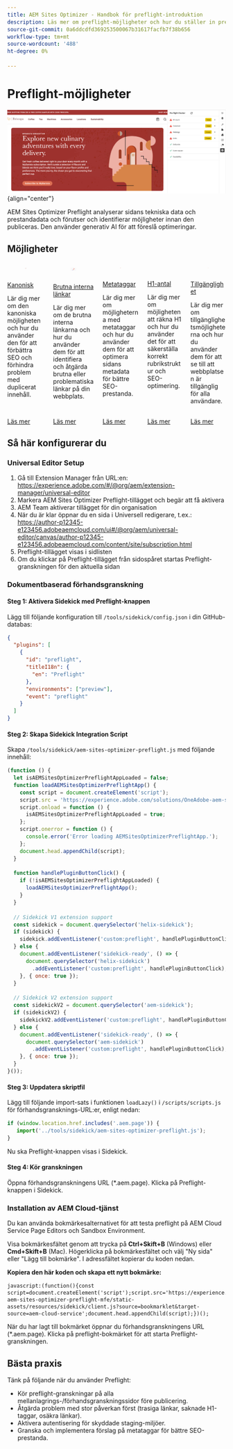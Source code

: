 ```yaml
---
title: AEM Sites Optimizer - Handbok för preflight-introduktion
description: Läs mer om preflight-möjligheter och hur du ställer in preflight-analys i AEM Sites Optimizer.
source-git-commit: 0a6ddcdfd369253500067b31617facfb7f38b656
workflow-type: tm+mt
source-wordcount: '488'
ht-degree: 0%

---
```



# Preflight-möjligheter

![Preflight-möjligheter](./assets/preflight/hero.png){align="center"}

<span class="preview">AEM Sites Optimizer Preflight analyserar sidans tekniska data och prestandadata och förutser och identifierar möjligheter innan den publiceras. Den använder generativ AI för att föreslå optimeringar.</span>

## Möjligheter

<!-- CARDS

* ../documentation/opportunities/invalid-or-missing-metadata.md
  {title=Canonical}
  {image=../assets/common/card-link.png}
* ../documentation/opportunities/broken-internal-links.md
  {title=Broken Internal Links}
  {image=../assets/common/card-link.png}
* ../documentation/opportunities/invalid-or-missing-metadata.md
  {title=Metatags}
  {image=../assets/common/card-code.png}
* ../documentation/opportunities/invalid-or-missing-metadata.md
  {title=H1 count}
  {image=../assets/common/card-code.png}
* ../documentation/opportunities/accessibility-issues.md
  {title=Accessibility}
  {image=../assets/common/card-puzzle.png}

-->
<!-- START CARDS HTML - DO NOT MODIFY BY HAND -->
<div class="columns">
    <div class="column is-half-tablet is-half-desktop is-one-third-widescreen" aria-label="Canonical">
        <div class="card" style="height: 100%; display: flex; flex-direction: column; height: 100%;">
            <div class="card-image">
                <figure class="image x-is-16by9">
                    <a href="../documentation/opportunities/invalid-or-missing-metadata.md" title="Kanoniska" target="_blank" rel="referrer">
                        <img class="is-bordered-r-small" src="../assets/common/card-link.png" alt="Kanoniska"
                             style="width: 100%; aspect-ratio: 16 / 9; object-fit: cover; overflow: hidden; display: block; margin: auto;">
                    </a>
                </figure>
            </div>
            <div class="card-content is-padded-small" style="display: flex; flex-direction: column; flex-grow: 1; justify-content: space-between;">
                <div class="top-card-content">
                    <p class="headline is-size-6 has-text-weight-bold">
                        <a href="../documentation/opportunities/invalid-or-missing-metadata.md" target="_blank" rel="referrer" title="Kanoniska">Kanonisk</a>
                    </p>
                    <p class="is-size-6">Lär dig mer om den kanoniska möjligheten och hur du använder den för att förbättra SEO och förhindra problem med duplicerat innehåll.</p>
                </div>
                <a href="../documentation/opportunities/invalid-or-missing-metadata.md" target="_blank" rel="referrer" class="spectrum-Button spectrum-Button--outline spectrum-Button--primary spectrum-Button--sizeM" style="align-self: flex-start; margin-top: 1rem;">
                    <span class="spectrum-Button-label has-no-wrap has-text-weight-bold">Läs mer</span>
                </a>
            </div>
        </div>
    </div>
    <div class="column is-half-tablet is-half-desktop is-one-third-widescreen" aria-label="Broken Internal Links">
        <div class="card" style="height: 100%; display: flex; flex-direction: column; height: 100%;">
            <div class="card-image">
                <figure class="image x-is-16by9">
                    <a href="../documentation/opportunities/broken-internal-links.md" title="Brutna interna länkar" target="_blank" rel="referrer">
                        <img class="is-bordered-r-small" src="../assets/common/card-link.png" alt="Brutna interna länkar"
                             style="width: 100%; aspect-ratio: 16 / 9; object-fit: cover; overflow: hidden; display: block; margin: auto;">
                    </a>
                </figure>
            </div>
            <div class="card-content is-padded-small" style="display: flex; flex-direction: column; flex-grow: 1; justify-content: space-between;">
                <div class="top-card-content">
                    <p class="headline is-size-6 has-text-weight-bold">
                        <a href="../documentation/opportunities/broken-internal-links.md" target="_blank" rel="referrer" title="Brutna interna länkar">Brutna interna länkar</a>
                    </p>
                    <p class="is-size-6">Lär dig mer om de brutna interna länkarna och hur du använder dem för att identifiera och åtgärda brutna eller problematiska länkar på din webbplats.</p>
                </div>
                <a href="../documentation/opportunities/broken-internal-links.md" target="_blank" rel="referrer" class="spectrum-Button spectrum-Button--outline spectrum-Button--primary spectrum-Button--sizeM" style="align-self: flex-start; margin-top: 1rem;">
                    <span class="spectrum-Button-label has-no-wrap has-text-weight-bold">Läs mer</span>
                </a>
            </div>
        </div>
    </div>
    <div class="column is-half-tablet is-half-desktop is-one-third-widescreen" aria-label="Metatags">
        <div class="card" style="height: 100%; display: flex; flex-direction: column; height: 100%;">
            <div class="card-image">
                <figure class="image x-is-16by9">
                    <a href="../documentation/opportunities/invalid-or-missing-metadata.md" title="Metataggar" target="_blank" rel="referrer">
                        <img class="is-bordered-r-small" src="../assets/common/card-code.png" alt="Metataggar"
                             style="width: 100%; aspect-ratio: 16 / 9; object-fit: cover; overflow: hidden; display: block; margin: auto;">
                    </a>
                </figure>
            </div>
            <div class="card-content is-padded-small" style="display: flex; flex-direction: column; flex-grow: 1; justify-content: space-between;">
                <div class="top-card-content">
                    <p class="headline is-size-6 has-text-weight-bold">
                        <a href="../documentation/opportunities/invalid-or-missing-metadata.md" target="_blank" rel="referrer" title="Metataggar">Metataggar</a>
                    </p>
                    <p class="is-size-6">Lär dig mer om möjligheterna med metataggar och hur du använder dem för att optimera sidans metadata för bättre SEO-prestanda.</p>
                </div>
                <a href="../documentation/opportunities/invalid-or-missing-metadata.md" target="_blank" rel="referrer" class="spectrum-Button spectrum-Button--outline spectrum-Button--primary spectrum-Button--sizeM" style="align-self: flex-start; margin-top: 1rem;">
                    <span class="spectrum-Button-label has-no-wrap has-text-weight-bold">Läs mer</span>
                </a>
            </div>
        </div>
    </div>
    <div class="column is-half-tablet is-half-desktop is-one-third-widescreen" aria-label="H1 count">
        <div class="card" style="height: 100%; display: flex; flex-direction: column; height: 100%;">
            <div class="card-image">
                <figure class="image x-is-16by9">
                    <a href="../documentation/opportunities/invalid-or-missing-metadata.md" title="H1-antal" target="_blank" rel="referrer">
                        <img class="is-bordered-r-small" src="../assets/common/card-code.png" alt="H1-antal"
                             style="width: 100%; aspect-ratio: 16 / 9; object-fit: cover; overflow: hidden; display: block; margin: auto;">
                    </a>
                </figure>
            </div>
            <div class="card-content is-padded-small" style="display: flex; flex-direction: column; flex-grow: 1; justify-content: space-between;">
                <div class="top-card-content">
                    <p class="headline is-size-6 has-text-weight-bold">
                        <a href="../documentation/opportunities/invalid-or-missing-metadata.md" target="_blank" rel="referrer" title="H1-antal">H1-antal</a>
                    </p>
                    <p class="is-size-6">Lär dig mer om möjligheten att räkna H1 och hur du använder det för att säkerställa korrekt rubrikstruktur och SEO-optimering.</p>
                </div>
                <a href="../documentation/opportunities/invalid-or-missing-metadata.md" target="_blank" rel="referrer" class="spectrum-Button spectrum-Button--outline spectrum-Button--primary spectrum-Button--sizeM" style="align-self: flex-start; margin-top: 1rem;">
                    <span class="spectrum-Button-label has-no-wrap has-text-weight-bold">Läs mer</span>
                </a>
            </div>
        </div>
    </div>
    <div class="column is-half-tablet is-half-desktop is-one-third-widescreen" aria-label="Accessibility">
        <div class="card" style="height: 100%; display: flex; flex-direction: column; height: 100%;">
            <div class="card-image">
                <figure class="image x-is-16by9">
                    <a href="../documentation/opportunities/accessibility-issues.md" title="Tillgänglighet" target="_blank" rel="referrer">
                        <img class="is-bordered-r-small" src="../assets/common/card-puzzle.png" alt="Tillgänglighet"
                             style="width: 100%; aspect-ratio: 16 / 9; object-fit: cover; overflow: hidden; display: block; margin: auto;">
                    </a>
                </figure>
            </div>
            <div class="card-content is-padded-small" style="display: flex; flex-direction: column; flex-grow: 1; justify-content: space-between;">
                <div class="top-card-content">
                    <p class="headline is-size-6 has-text-weight-bold">
                        <a href="../documentation/opportunities/accessibility-issues.md" target="_blank" rel="referrer" title="Tillgänglighet">Tillgänglighet</a>
                    </p>
                    <p class="is-size-6">Lär dig mer om tillgänglighetsmöjligheterna och hur du använder dem för att se till att webbplatsen är tillgänglig för alla användare.</p>
                </div>
                <a href="../documentation/opportunities/accessibility-issues.md" target="_blank" rel="referrer" class="spectrum-Button spectrum-Button--outline spectrum-Button--primary spectrum-Button--sizeM" style="align-self: flex-start; margin-top: 1rem;">
                    <span class="spectrum-Button-label has-no-wrap has-text-weight-bold">Läs mer</span>
                </a>
            </div>
        </div>
    </div>

</div>
<!-- END CARDS HTML - DO NOT MODIFY BY HAND -->

## Så här konfigurerar du

### Universal Editor Setup

1. Gå till Extension Manager från URL:en: https://experience.adobe.com/#/@org/aem/extension-manager/universal-editor
2. Markera AEM Sites Optimizer Preflight-tillägget och begär att få aktivera
3. AEM Team aktiverar tillägget för din organisation
4. När du är klar öppnar du en sida i Universell redigerare, t.ex.: https://author-p12345-e123456.adobeaemcloud.com/ui#/@org/aem/universal-editor/canvas/author-p12345-e123456.adobeaemcloud.com/content/site/subscription.html
5. Preflight-tillägget visas i sidlisten
6. Om du klickar på Preflight-tillägget från sidospåret startas Preflight-granskningen för den aktuella sidan

### Dokumentbaserad förhandsgranskning

#### Steg 1: Aktivera Sidekick med Preflight-knappen

Lägg till följande konfiguration till `/tools/sidekick/config.json` i din GitHub-databas:

```json
{
  "plugins": [
    {
      "id": "preflight",
      "titleI18n": {
        "en": "Preflight"
      },
      "environments": ["preview"],
      "event": "preflight"
    }
  ]
}
```

#### Steg 2: Skapa Sidekick Integration Script

Skapa `/tools/sidekick/aem-sites-optimizer-preflight.js` med följande innehåll:

```javascript
(function () {
  let isAEMSitesOptimizerPreflightAppLoaded = false;
  function loadAEMSitesOptimizerPreflightApp() {
    const script = document.createElement('script');
    script.src = 'https://experience.adobe.com/solutions/OneAdobe-aem-sites-optimizer-preflight-mfe/static-assets/resources/sidekick/client.js?source=plugin';
    script.onload = function () {
      isAEMSitesOptimizerPreflightAppLoaded = true;
    };
    script.onerror = function () {
      console.error('Error loading AEMSitesOptimizerPreflightApp.');
    };
    document.head.appendChild(script);
  }

  function handlePluginButtonClick() {
    if (!isAEMSitesOptimizerPreflightAppLoaded) {
      loadAEMSitesOptimizerPreflightApp();
    }
  }

  // Sidekick V1 extension support
  const sidekick = document.querySelector('helix-sidekick');
  if (sidekick) {
    sidekick.addEventListener('custom:preflight', handlePluginButtonClick);
  } else {
    document.addEventListener('sidekick-ready', () => {
      document.querySelector('helix-sidekick')
        .addEventListener('custom:preflight', handlePluginButtonClick);
    }, { once: true });
  }

  // Sidekick V2 extension support
  const sidekickV2 = document.querySelector('aem-sidekick');
  if (sidekickV2) {
    sidekickV2.addEventListener('custom:preflight', handlePluginButtonClick);
  } else {
    document.addEventListener('sidekick-ready', () => {
      document.querySelector('aem-sidekick')
        .addEventListener('custom:preflight', handlePluginButtonClick);
    }, { once: true });
  }
}());
```

#### Steg 3: Uppdatera skriptfil

Lägg till följande import-sats i funktionen `loadLazy()` i `/scripts/scripts.js` för förhandsgransknings-URL:er, enligt nedan:

```javascript
if (window.location.href.includes('.aem.page')) {
   import('../tools/sidekick/aem-sites-optimizer-preflight.js');
}
```

Nu ska Preflight-knappen visas i Sidekick.

#### Steg 4: Kör granskningen

Öppna förhandsgranskningens URL (*.aem.page). Klicka på Preflight-knappen i Sidekick.

### Installation av AEM Cloud-tjänst

Du kan använda bokmärkesalternativet för att testa preflight på AEM Cloud Service Page Editors och Sandbox Environment.

<!-- Drag the button below to your Bookmarks Bar to get started. -->

Visa bokmärkesfältet genom att trycka på **Ctrl+Skift+B** (Windows) eller **Cmd+Skift+B** (Mac). Högerklicka på bokmärkesfältet och välj &quot;Ny sida&quot; eller &quot;Lägg till bokmärke&quot;. I adressfältet kopierar du koden nedan.

<!-- **Drag this link to your Bookmarks Bar:**

<a href="javascript:(function(){const script=document.createElement('script');script.src='https://experience.adobe.com/solutions/OneAdobe-aem-sites-optimizer-preflight-mfe/static-assets/resources/sidekick/client.js?source=bookmarklet&target-source=aem-cloud-service';document.head.appendChild(script);})();">Preflight</a> -->

**Kopiera den här koden och skapa ett nytt bokmärke:**

```
javascript:(function(){const script=document.createElement('script');script.src='https://experience.adobe.com/solutions/OneAdobe-aem-sites-optimizer-preflight-mfe/static-assets/resources/sidekick/client.js?source=bookmarklet&target-source=aem-cloud-service';document.head.appendChild(script);})();
```

När du har lagt till bokmärket öppnar du förhandsgranskningens URL (*.aem.page). Klicka på preflight-bokmärket för att starta Preflight-granskningen.

## Bästa praxis

Tänk på följande när du använder Preflight:

* Kör preflight-granskningar på alla mellanlagrings-/förhandsgranskningssidor före publicering.
* Åtgärda problem med stor påverkan först (trasiga länkar, saknade H1-taggar, osäkra länkar).
* Aktivera autentisering för skyddade staging-miljöer.
* Granska och implementera förslag på metataggar för bättre SEO-prestanda.
